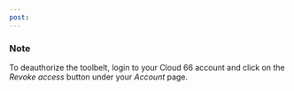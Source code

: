 ```yaml
---
post: 
---
```


### Note

To deauthorize the toolbelt, login to your Cloud 66 account and click on the _Revoke access_ button under your _Account_ page.




